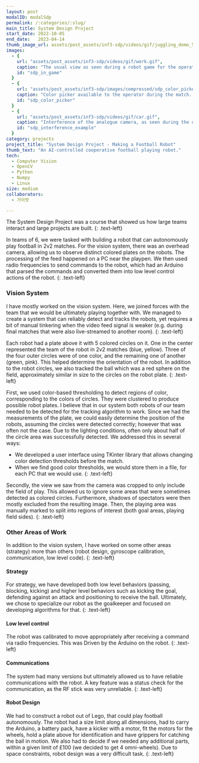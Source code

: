 ```yaml
---
layout: post
modalID: modalSdp
permalink: /:categories/:slug/
main_title: System Design Project
start_date: 2022-10-05
end_date:   2023-04-14
thumb_image_url: assets/post_assets/inf3-sdp/videos/gif/juggling_demo_50.gif
images:
  - {
    url: "assets/post_assets/inf3-sdp/videos/gif/work.gif",
    caption: "The usual view as seen during a robot game for the operator. Robots that are detected have their orientation shown. Rectangles represent threat (red) and defense zones (black).",
    id: "sdp_in_game"
  }
  - {
    url: "assets/post_assets/inf3-sdp/images/compressed/sdp_color_picker.png",
    caption: "Color picker available to the operator during the match. If needed, the operator can rebalance the color detection thresholds and generally observe the state of the robot.",
    id: "sdp_color_picker"
  }
  - {
    url: "assets/post_assets/inf3-sdp/videos/gif/car.gif",
    caption: "Interference of the analogue camera, as seen during the development of the vision system.",
    id: "sdp_interference_example"
  }
category: projects
project_title: "System Design Project - Making a Football Robot"
thumb_text: "An AI-controlled cooperative football playing robot."
tech:
  - Computer Vision
  - OpenCV
  - Python
  - Numpy
  - Linux
size: medium
collaborators:
  - 가이랏

---
```


<div class="post-content-markdown">

The System Design Project was a course that showed us how large teams interact and large projects are built.
{: .text-left}

In teams of 6, we were tasked with building a robot that can autonomously play football in 2v2 matches. For the vision system, there was an overhead camera, allowing us to observe distinct colored plates on the robots. The processing of the feed happened on a PC near the playpen. We then used radio frequencies to send commands to the robot, which had an Arduino that parsed the commands and converted them into low level control actions of the robot.
{: .text-left}

### Vision System
I have mostly worked on the vision system. Here, we joined forces with the team that we would be ultimately playing together with. We managed to create a system that can reliably detect and tracks the robots, yet requires a bit of manual tinkering when the video feed signal is weaker (e.g. during final matches that were also live-streamed to another room).
{: .text-left}

Each robot had a plate above it with 5 colored circles on it. One in the center represented the team of the robot in 2v2 matches (blue, yellow). Three of the four outer circles were of one color, and the remaining one of another (green, pink). This helped determine the orientation of the robot. In addition to the robot circles, we also tracked the ball which was a red sphere on the field, approximately similar in size to the circles on the robot plate.
{: .text-left}

First, we used color-based thresholding to detect regions of color, corresponding to the colors of circles. They were clustered to produce possible robot plates. I believe that in our system both robots of our team needed to be detected for the tracking algorithm to work. Since we had the measurements of the plate, we could easily determine the position of the robots, assuming the circles were detected correctly; however that was often not the case. Due to the lighting conditions, often only about half of the circle area was successfully detected. We addressed this in several ways:
* We developed a user interface using TKinter library that allows changing color detection thresholds before the match.
* When we find good color thresholds, we would store them in a file, for each PC that we would use.
{: .text-left}

Secondly, the view we saw from the camera was cropped to only include the field of play. This allowed us to ignore some areas that were sometimes detected as colored circles. Furthermore, shadows of spectators were then mostly excluded from the resulting image. Then, the playing area was manually marked to split into regions of interest (both goal areas, playing field sides).
{: .text-left}

### Other Areas of Work
In addition to the vision system, I have worked on some other areas (strategy) more than others (robot design, gyroscope calibration, communication, low level code).
{: .text-left}

#### Strategy
For strategy, we have developed both low level behaviors (passing, blocking, kicking) and higher level behaviors such as kicking the goal, defending against an attack and positioning to receive the ball. Ultimately, we chose to specialize our robot as the goalkeeper and focused on developing algorithms for that.
{: .text-left}

#### Low level control
The robot was calibrated to move appropriately after receiving a command via radio frequencies. This was Driven by the Arduino on the robot.
{: .text-left}

#### Communications
The system had many versions but ultimately allowed us to have reliable communications with the robot. A key feature was a status check for the communication, as the RF stick was very unreliable.
{: .text-left}

#### Robot Design
We had to construct a robot out of Lego, that could play football autonomously. The robot had a size limit along all dimensions, had to carry the Arduino, a battery pack, have a kicker with a motor, fit the motors for the wheels, hold a plate above for identification and have grippers for catching the ball in motion. We also had to decide if we needed any additional parts, within a given limit of £100 (we decided to get 4 omni-wheels). Due to space constraints, robot design was a very difficult task.
{: .text-left}

</div>

